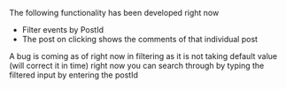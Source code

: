 The following functionality has been developed right now 
- Filter events by PostId 
- The post on clicking shows the comments of that individual post 

A bug is coming as of right now in filtering as it is not taking default value (will correct it in time)
right now you can search through by typing the filtered input by entering the postId 